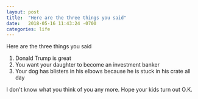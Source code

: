 ```yaml
---
layout: post
title:  "Here are the three things you said"
date:   2018-05-16 11:43:24 -0700
categories: life
---
```


Here are the three things you said

1. Donald Trump is great
2. You want your daughter to become an investment banker
3. Your dog has blisters in his elbows because he is stuck in his crate all day

I don't know what you think of you any more. Hope your kids turn out O.K.